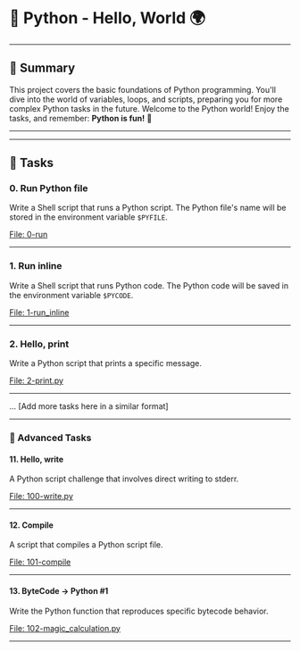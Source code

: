 # 🐍 Python - Hello, World 🌍

---

## 📌 Summary

This project covers the basic foundations of Python programming. You'll dive into the world of variables, loops, and scripts, preparing you for more complex Python tasks in the future. Welcome to the Python world! Enjoy the tasks, and remember: **Python is fun!** 🚀

---

---

## 📜 Tasks

### 0. Run Python file

Write a Shell script that runs a Python script. The Python file's name will be stored in the environment variable `$PYFILE`.

[File: 0-run](0-run)

---

### 1. Run inline

Write a Shell script that runs Python code. The Python code will be saved in the environment variable `$PYCODE`.

[File: 1-run_inline](1-run_inline)

---

### 2. Hello, print

Write a Python script that prints a specific message.

[File: 2-print.py](2-print.py)

---

... [Add more tasks here in a similar format]

---

### 🍳 Advanced Tasks

#### 11. Hello, write

A Python script challenge that involves direct writing to stderr.

[File: 100-write.py](100-write.py)

---

#### 12. Compile

A script that compiles a Python script file.

[File: 101-compile](101-compile)

---

#### 13. ByteCode -> Python #1

Write the Python function that reproduces specific bytecode behavior.

[File: 102-magic_calculation.py](102-magic_calculation.py)

---
